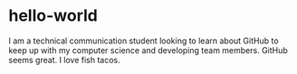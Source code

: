 # hello-world

I am a technical communication student looking to learn about GitHub to keep up with my computer science and developing team members. GitHub seems great.
I love fish tacos.
